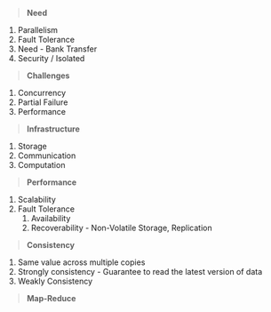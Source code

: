 > **Need**
1. Parallelism
2. Fault Tolerance
3. Need - Bank Transfer
4. Security / Isolated

> **Challenges**
1. Concurrency
2. Partial Failure
3. Performance

> **Infrastructure**
1. Storage
2. Communication
3. Computation

> **Performance**
1. Scalability
2. Fault Tolerance
    1. Availability
    2. Recoverability - Non-Volatile Storage, Replication
    
> **Consistency**
1. Same value across multiple copies
2. Strongly consistency - Guarantee to read the latest version of data
3. Weakly Consistency

> **Map-Reduce**
